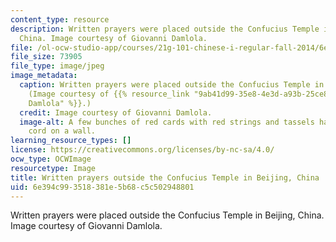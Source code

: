 ```yaml
---
content_type: resource
description: Written prayers were placed outside the Confucius Temple in Beijing,
  China. Image courtesy of Giovanni Damlola.
file: /ol-ocw-studio-app/courses/21g-101-chinese-i-regular-fall-2014/6e394c993518381e5b68c5c502948801_21g-101f14.jpg
file_size: 73905
file_type: image/jpeg
image_metadata:
  caption: Written prayers were placed outside the Confucius Temple in Beijing, China.
    (Image courtesy of {{% resource_link "9ab41d99-35e8-4e3d-a93b-25ce884a09f8" "Giovanni
    Damlola" %}}.)
  credit: Image courtesy of Giovanni Damlola.
  image-alt: A few bunches of red cards with red strings and tassels hanging on a
    cord on a wall.
learning_resource_types: []
license: https://creativecommons.org/licenses/by-nc-sa/4.0/
ocw_type: OCWImage
resourcetype: Image
title: Written prayers outside the Confucius Temple in Beijing, China
uid: 6e394c99-3518-381e-5b68-c5c502948801
---
```

Written prayers were placed outside the Confucius Temple in Beijing, China. Image courtesy of Giovanni Damlola.